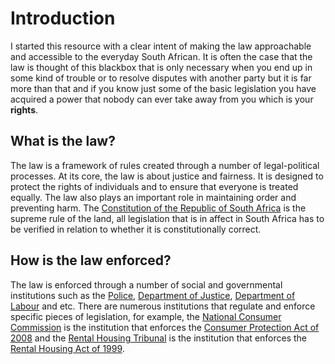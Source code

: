 # Introduction

I started this resource with a clear intent of making the law approachable and accessible to the everyday South African. It is often the case that the law is thought of this blackbox that is only necessary when you end up in some kind of trouble or to resolve disputes with another party but it is far more than that and if you know just some of the basic legislation you have acquired a power that nobody can ever take away from you which is your **rights**.

## What is the law?

The law is a framework of rules created through a number of legal-political processes. At its core, the law is about justice and fairness. It is designed to protect the rights of individuals and to ensure that everyone is treated equally. The law also plays an important role in maintaining order and preventing harm. The [Constitution of the Republic of South Africa](https://www.justice.gov.za/legislation/constitution/saconstitution-web-eng.pdf) is the supreme rule of the land, all legislation that is in affect in South Africa has to be verified in relation to whether it is constitutionally correct.

## How is the law enforced?

The law is enforced through a number of social and governmental institutions such as the [Police](https://www.saps.gov.za/), [Department of Justice](https://www.justice.gov.za/index.html), [Department of Labour](https://www.labour.gov.za/Pages/Default.aspx) and etc. There are numerous institutions that regulate and enforce specific pieces of legislation, for example, the [National Consumer Commission](https://thencc.org.za/) is the institution that enforces the [Consumer Protection Act of 2008](https://www.gov.za/sites/default/files/32186_467.pdf) and the [Rental Housing Tribunal](https://www.westerncape.gov.za/general-publication/rental-housing-tribunal) is the institution that enforces the [Rental Housing Act of 1999](https://www.gov.za/sites/default/files/gcis_document/201409/a50-99.pdf).